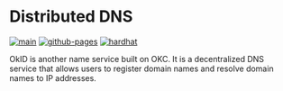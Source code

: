# Distributed DNS

[![main](https://github.com/decentralized-dns/okid/actions/workflows/main.yml/badge.svg)](https://github.com/decentralized-dns/okid/actions/workflows/main.yml)
[![github-pages](https://github.com/decentralized-dns/okid/actions/workflows/gh-page.yml/badge.svg)](https://github.com/decentralized-dns/okid/actions/workflows/gh-page.yml)
[![hardhat](https://github.com/decentralized-dns/okid/actions/workflows/hardhat.yml/badge.svg)](https://github.com/decentralized-dns/okid/actions/workflows/hardhat.yml)

OkID is another name service built on OKC. It is a decentralized DNS service that allows users to register domain names and resolve domain names to IP addresses.
